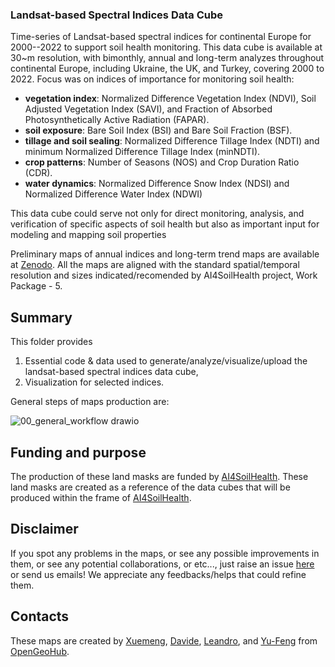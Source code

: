### Landsat-based Spectral Indices Data Cube

Time-series of Landsat-based spectral indices for continental Europe for 2000--2022 to support soil health monitoring. This data cube is available at 30~m resolution, with bimonthly, annual and long-term analyzes throughout continental Europe, including Ukraine, the UK, and Turkey, covering 2000 to 2022. Focus was on indices of importance for monitoring soil health: 
- **vegetation index**: Normalized Difference Vegetation Index (NDVI), Soil Adjusted Vegetation Index (SAVI), and Fraction of Absorbed Photosynthetically Active Radiation (FAPAR).
- **soil exposure**: Bare Soil Index (BSI) and Bare Soil Fraction (BSF).
- **tillage and soil sealing**: Normalized Difference Tillage Index (NDTI) and minimum Normalized Difference Tillage Index (minNDTI).
- **crop patterns**: Number of Seasons (NOS) and Crop Duration Ratio (CDR).
- **water dynamics**: Normalized Difference Snow Index (NDSI) and Normalized Difference Water Index (NDWI)

This data cube could serve not only for direct monitoring, analysis, and verification of specific aspects of soil health but also as important input for modeling and mapping soil properties

Preliminary maps of annual indices and long-term trend maps are available at [Zenodo](https://doi.org/10.5281/zenodo.10776891). All the maps are aligned with the standard spatial/temporal resolution and sizes indicated/recomended by AI4SoilHealth project, Work Package - 5.

## Summary
This folder provides 
1. Essential code & data used to generate/analyze/visualize/upload the landsat-based spectral indices data cube,
2. Visualization for selected indices.

General steps of maps production are:

![00_general_workflow drawio](https://github.com/AI4SoilHealth/SoilHealthDataCube/assets/96083275/b8ce7d5e-4e2a-4695-83be-f809eb95d80b)

## Funding and purpose

The production of these land masks are funded by [AI4SoilHealth](https://cordis.europa.eu/project/id/101086179). These land masks are created as a reference of the data cubes that will be produced within the frame of [AI4SoilHealth](https://cordis.europa.eu/project/id/101086179).

## Disclaimer
If you spot any problems in the maps, or see any possible improvements in them, or see any potential collaborations, or etc..., just raise an issue [here](https://github.com/AI4SoilHealth/SoilHealthDataCube/issues) or send us emails! We appreciate any feedbacks/helps that could refine them.

## Contacts

These maps are created by [Xuemeng](xuemeng.tian@opengeohub.org), [Davide](davide.consoli@opengeohub.org), [Leandro](leandro.parente@opengeohub.org), and [Yu-Feng](yu-feng.ho@opengeohub.org) from [OpenGeoHub](https://opengeohub.org/).
 


